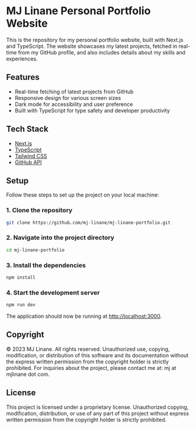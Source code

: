 # MJ Linane Personal Portfolio Website

This is the repository for my personal portfolio website, built with Next.js and TypeScript. The website showcases my latest projects, fetched in real-time from my GitHub profile, and also includes details about my skills and experiences.

## Features

- Real-time fetching of latest projects from GitHub
- Responsive design for various screen sizes
- Dark mode for accessibility and user preference
- Built with TypeScript for type safety and developer productivity

## Tech Stack

- [Next.js](https://nextjs.org/)
- [TypeScript](https://www.typescriptlang.org/)
- [Tailwind CSS](https://tailwindcss.com/)
- [GitHub API](https://docs.github.com/en/rest)

## Setup

Follow these steps to set up the project on your local machine:

### 1. Clone the repository

```bash
git clone https://github.com/mj-linane/mj-linane-portfolio.git
```

### 2. Navigate into the project directory

```bash
cd mj-linane-portfolio
```

### 3. Install the dependencies

```bash
npm install
```

### 4. Start the development server

```bash
npm run dev
```

The application should now be running at <http://localhost:3000>.

## Copyright

© 2023 MJ Linane. All rights reserved. Unauthorized use, copying, modification, or distribution of this software and its documentation without the express written permission from the copyright holder is strictly prohibited. For inquiries about the project, please contact me at: mj at mjlinane dot com.

## License

This project is licensed under a proprietary license. Unauthorized copying, modification, distribution, or use of any part of this project without express written permission from the copyright holder is strictly prohibited.
